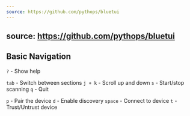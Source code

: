 ```yaml
---
source: https://github.com/pythops/bluetui
---
```


source: https://github.com/pythops/bluetui
---
## Basic Navigation

`?` - Show help

`tab` - Switch between sections
`j + k` - Scroll up and down
`s` - Start/stop scanning
`q` - Quit

`p` - Pair the device
`d` - Enable discovery
`space` - Connect to device
`t` - Trust/Untrust device

